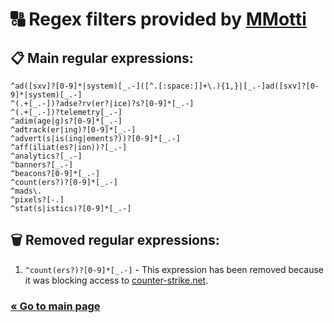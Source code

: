 # 🔠 Regex filters provided by [MMotti](https://github.com/mmotti)

## 📋 Main regular expressions:
```regexp
^ad([sxv]?[0-9]*|system)[_.-]([^.[:space:]]+\.){1,}|[_.-]ad([sxv]?[0-9]*|system)[_.-]
^(.+[_.-])?adse?rv(er?|ice)?s?[0-9]*[_.-]
^(.+[_.-])?telemetry[_.-]
^adim(age|g)s?[0-9]*[_.-]
^adtrack(er|ing)?[0-9]*[_.-]
^advert(s|is(ing|ements?))?[0-9]*[_.-]
^aff(iliat(es?|ion))?[_.-]
^analytics?[_.-]
^banners?[_.-]
^beacons?[0-9]*[_.-]
^count(ers?)?[0-9]*[_.-]
^mads\.
^pixels?[-.]
^stat(s|istics)?[0-9]*[_.-]
```


## 🗑️ Removed regular expressions:
1. `^count(ers?)?[0-9]*[_.-]` - This expression has been removed because it was blocking access to [counter-strike.net](https://www.counter-strike.net).

<h3>
    <a href="../../README.md">« Go to main page</a>
</h3>
